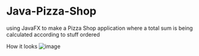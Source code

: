# Java-Pizza-Shop
using JavaFX to make a Pizza Shop application where a total sum is being calculated according to stuff ordered


How it looks
![image](https://github.com/Siamax1/Java-Pizza-Shop/assets/111352185/c2f1a238-c5a2-425d-8e72-4d5cf9488c8c)
